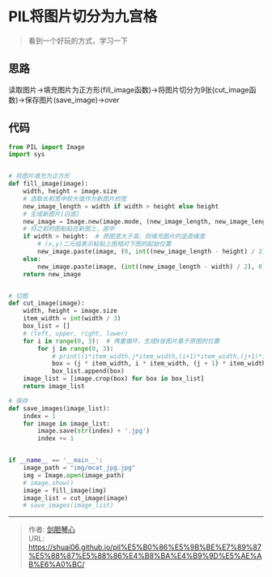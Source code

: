 # PIL将图片切分为九宫格

<script type="text/javascript" src="/js/src/bai.js"></script>
> 看到一个好玩的方式，学习一下

## 思路
读取图片->填充图片为正方形(fill_image函数)->将图片切分为9张(cut_image函数)->保存图片(save_image)->over


## 代码
```python
from PIL import Image
import sys


# 将图片填充为正方形
def fill_image(image):
    width, height = image.size
    # 选取长和宽中较大值作为新图片的宽
    new_image_length = width if width > height else height
    # 生成新图片[白底]
    new_image = Image.new(image.mode, (new_image_length, new_image_length), color='white')
    # 将之前的图粘贴在新图上，居中
    if width > height:  # 原图宽大于高，则填充图片的竖直维度
        # (x,y)二元组表示粘贴上图相对下图的起始位置
        new_image.paste(image, (0, int((new_image_length - height) / 2)))
    else:
        new_image.paste(image, (int((new_image_length - width) / 2), 0))
    return new_image


# 切图
def cut_image(image):
    width, height = image.size
    item_width = int(width / 3)
    box_list = []
    # (left, upper, right, lower)
    for i in range(0, 3):  # 两重循环，生成9张图片基于原图的位置
        for j in range(0, 3):
            # print((i*item_width,j*item_width,(i+1)*item_width,(j+1)*item_width))
            box = (j * item_width, i * item_width, (j + 1) * item_width, (i + 1) * item_width)
            box_list.append(box)
    image_list = [image.crop(box) for box in box_list]
    return image_list

# 保存
def save_images(image_list):
    index = 1
    for image in image_list:
        image.save(str(index) + '.jpg')
        index += 1


if __name__ == '__main__':
    image_path = "img/mcat_jpg.jpg"
    img = Image.open(image_path)
    # image.show()
    image = fill_image(img)
    image_list = cut_image(image)
    # save_images(image_list)
```




---

> 作者: [剑胆琴心](http://shuai06.github.io)  
> URL: https://shuai06.github.io/pil%E5%B0%86%E5%9B%BE%E7%89%87%E5%88%87%E5%88%86%E4%B8%BA%E4%B9%9D%E5%AE%AB%E6%A0%BC/  

